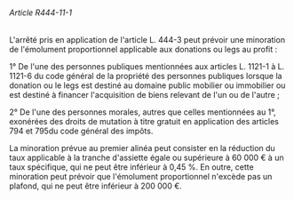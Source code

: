 ###### Article R444-11-1

L'arrêté pris en application de l'article L. 444-3 peut prévoir une minoration de l'émolument proportionnel applicable aux donations ou legs au profit :

1° De l'une des personnes publiques mentionnées aux articles L. 1121-1 à L. 1121-6 du code général de la propriété des personnes publiques lorsque la donation ou le legs est destiné au domaine public mobilier ou immobilier ou est destiné à financer l'acquisition de biens relevant de l'un ou de l'autre ;

2° De l'une des personnes morales, autres que celles mentionnées au 1°, exonérées des droits de mutation à titre gratuit en application des articles 794 et 795du code général des impôts.

La minoration prévue au premier alinéa peut consister en la réduction du taux applicable à la tranche d'assiette égale ou supérieure à 60 000 € à un taux spécifique, qui ne peut être inférieur à 0,45 %. En outre, cette minoration peut prévoir que l'émolument proportionnel n'excède pas un plafond, qui ne peut être inférieur à 200 000 €.

